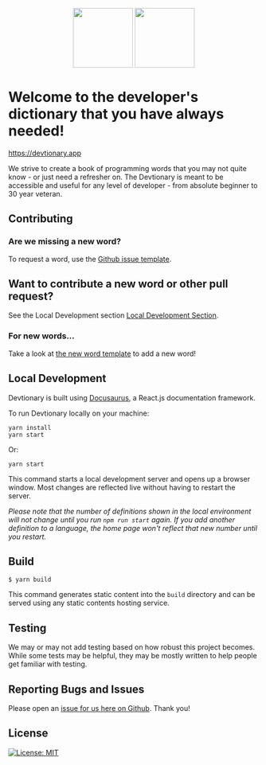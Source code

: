 <!-- Devtionary Logo -->
<p align="center">
    <img src="https://raw.githubusercontent.com/anthonyshew/devtionary/master/static/img/logo_dark_mode.svg#gh-dark-mode-only" width="120" height="120">
    <img src="https://raw.githubusercontent.com/anthonyshew/devtionary/master/static/img/logo.svg#gh-light-mode-only" width="120" height="120">
</p>

# Welcome to the developer's dictionary that you have always needed!

https://devtionary.app

We strive to create a book of programming words that you may not quite know - or just need a refresher on.
The Devtionary is meant to be accessible and useful for any level of developer - from absolute beginner to 30 year veteran.

## Contributing

### Are we missing a new word?

To request a word, use the [Github issue template](https://github.com/anthonyshew/devtionary/issues/new?assignees=&labels=Good+First+Issue%2C+New+Word&template=new-word-request-template.md&title=New+Word%3A+%5BNEW+WORD+HERE%5D).

## Want to contribute a new word or other pull request?

See the Local Development section [Local Development Section](#local-development).

### For new words...

Take a look at [the new word template](/docs/example.md.example) to add a new word!

## Local Development

Devtionary is built using [Docusaurus](https://docusaurus.io/), a React.js documentation framework.

To run Devtionary locally on your machine:

```
yarn install
yarn start
```

Or:

```
yarn start
```

This command starts a local development server and opens up a browser window. Most changes are reflected live without having to restart the server.

_Please note that the number of definitions shown in the local environment will not change until you run `npm run start` again. If you add another definition to a language, the home page won't reflect that new number until you restart._

## Build

```
$ yarn build
```

This command generates static content into the `build` directory and can be served using any static contents hosting service.

## Testing

We may or may not add testing based on how robust this project becomes. While some tests may be helpful, they may be mostly written to help people get familiar with testing.

## Reporting Bugs and Issues

Please open an [issue for us here on Github](/../../issues/). Thank you!

## License

[![License: MIT](https://img.shields.io/badge/License-MIT-yellow.svg)](https://opensource.org/licenses/MIT)
